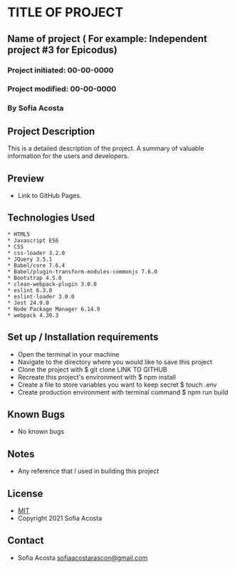 # TITLE OF PROJECT 
## Name of project ( For example: Independent project #3 for Epicodus)
### Project initiated: 00-00-0000
### Project modified: 00-00-0000
### By Sofia Acosta
## Project Description
This is a detailed description of the project. A summary of valuable information for the users and developers. 
## Preview 
* Link to GitHub Pages. 

## Technologies Used
 
```
* HTML5 
* Javascript ES6
* CSS
* css-loader 3.2.0
* JQuery 3.5.1
* Babel/core 7.6.4
* Babel/plugin-transform-modules-commonjs 7.6.0
* Bootstrap 4.5.0
* clean-webpack-plugin 3.0.0
* eslint 6.3.0
* eslint-loader 3.0.0
* Jest 24.9.0
* Node Package Manager 6.14.9
* webpack 4.39.3

 ```

## Set up / Installation requirements
* Open the terminal in your machine
* Navigate to the directory where you would like to save this project 
* Clone the project with $ git clone LINK TO GITHUB
* Recreate this project's environment with $ npm install
* Create a file to store variables you want to keep secret $ touch .env  
* Create production environment with terminal command $ npm run build     
 

## Known Bugs
* No known bugs
## Notes
* Any reference that I used in building this project 
## License
* [MIT](https://choosealicense.com/licenses/mit)
* Copyright 2021 Sofia Acosta
## Contact
* Sofia Acosta sofiaacostarascon@gmail.com
